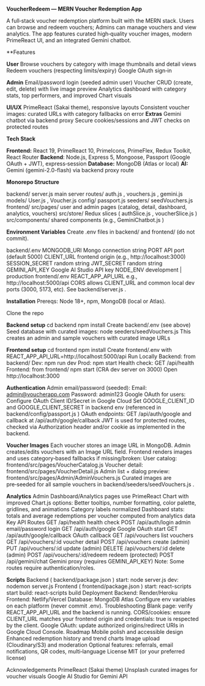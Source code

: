 **VoucherRedeem — MERN Voucher Redemption App**

A full‑stack voucher redemption platform built with the MERN stack. Users can browse and redeem vouchers; Admins can manage vouchers and view analytics. The app features curated high‑quality voucher images, modern PrimeReact UI, and an integrated Gemini chatbot.

**Features

  **User**
Browse vouchers by category with image thumbnails and detail views
Redeem vouchers (respecting limits/expiry)
Google OAuth sign‑in

  **Admin**
Email/password login (seeded admin user)
Voucher CRUD (create, edit, delete) with live image preview
Analytics dashboard with category stats, top performers, and improved Chart visuals

  **UI/UX**
PrimeReact (Sakai theme), responsive layouts
Consistent voucher images: curated URLs with category fallbacks on error
  **Extras**
Gemini chatbot via backend proxy
Secure cookies/sessions and JWT checks on protected routes

**Tech Stack**

**Frontend:** React 19, PrimeReact 10, PrimeIcons, PrimeFlex, Redux Toolkit, React Router
**Backend**: Node.js, Express 5, Mongoose, Passport (Google OAuth + JWT), express‑session
**Database:** MongoDB (Atlas or local)
**AI:** Gemini (gemini-2.0-flash) via backend proxy route

**Monorepo Structure**

backend/
server.js
 main server
routes/ 
auth.js
, 
vouchers.js
, 
gemini.js
models/ 
User.js
, 
Voucher.js
config/ 
passport.js
seeders/ 
seedVouchers.js
frontend/
src/pages/ user and admin pages (catalog, detail, dashboard, analytics, vouchers)
src/store/ Redux slices (
authSlice.js
, 
voucherSlice.js
)
src/components/ shared components (e.g., 
GeminiChatbot.js
)

**Environment Variables**
Create .env files in backend/ and frontend/ (do not commit).

backend/.env
MONGODB_URI Mongo connection string
PORT API port (default 5000)
CLIENT_URL frontend origin (e.g., http://localhost:3000)
SESSION_SECRET random string
JWT_SECRET random string
GEMINI_API_KEY Google AI Studio API key
NODE_ENV development | production
frontend/.env
REACT_APP_API_URL e.g., http://localhost:5000/api
CORS allows CLIENT_URL and common local dev ports (3000, 5173, etc). See 
backend/server.js
.

**Installation**
Prereqs: Node 18+, npm, MongoDB (local or Atlas).

Clone the repo

**Backend setup**
cd backend
npm install
Create backend/.env (see above)
Seed database with curated images:
node seeders/seedVouchers.js
This creates an admin and sample vouchers with curated image URLs

**Frontend setup**
cd frontend
npm install
Create frontend/.env with REACT_APP_API_URL=http://localhost:5000/api
Run Locally
Backend: from backend/
Dev: npm run dev
Prod: npm start
Health check: GET /api/health
Frontend: from frontend/
npm start (CRA dev server on 3000)
Open http://localhost:3000

**Authentication**
Admin email/password (seeded):
Email: admin@voucherapp.com
Password: admin123
Google OAuth for users:
Configure OAuth Client ID/Secret in Google Cloud
Set GOOGLE_CLIENT_ID and GOOGLE_CLIENT_SECRET in backend env (referenced in 
backend/config/passport.js
)
OAuth endpoints: GET /api/auth/google and callback at /api/auth/google/callback
JWT is used for protected routes, checked via Authorization header and/or cookie as implemented in the backend.

**Voucher Images**
Each voucher stores an 
image
 URL in MongoDB.
Admin creates/edits vouchers with an Image URL field.
Frontend renders images and uses category‑based fallbacks if missing/broken:
User catalog: 
frontend/src/pages/VoucherCatalog.js
Voucher detail: 
frontend/src/pages/VoucherDetail.js
Admin list + dialog preview: 
frontend/src/pages/Admin/AdminVouchers.js
Curated images are pre‑seeded for all sample vouchers in 
backend/seeders/seedVouchers.js
.

**Analytics**
Admin Dashboard/Analytics pages use PrimeReact Chart with improved Chart.js options:
Better tooltips, number formatting, color palette, gridlines, and animations
Category labels normalized
Dashboard stats: totals and average redemptions per voucher computed from analytics data
Key API Routes
GET /api/health health check
POST /api/auth/login admin email/password login
GET /api/auth/google Google OAuth start
GET /api/auth/google/callback OAuth callback
GET /api/vouchers list vouchers
GET /api/vouchers/:id voucher detail
POST /api/vouchers create (admin)
PUT /api/vouchers/:id update (admin)
DELETE /api/vouchers/:id delete (admin)
POST /api/vouchers/:id/redeem redeem (protected)
POST /api/gemini/chat Gemini proxy (requires GEMINI_API_KEY)
Note: Some routes require authentication/roles.

**Scripts**
Backend (
backend/package.json
)
start: node server.js
dev: nodemon server.js
Frontend (
frontend/package.json
)
start: react-scripts start
build: react-scripts build
Deployment
Backend: Render/Heroku
Frontend: Netlify/Vercel
Database: MongoDB Atlas
Configure env variables on each platform (never commit .env).
Troubleshooting
Blank page: verify REACT_APP_API_URL and the backend is running.
CORS/cookies: ensure CLIENT_URL matches your frontend origin and credentials: true is respected by the client.
Google OAuth: update authorized origins/redirect URIs in Google Cloud Console.
Roadmap
Mobile polish and accessible design
Enhanced redemption history and trend charts
Image upload (Cloudinary/S3) and moderation
Optional features: referrals, email notifications, QR codes, multi‑language
License
MIT (or your preferred license)

Acknowledgements
PrimeReact (Sakai theme)
Unsplash curated images for voucher visuals
Google AI Studio for Gemini API
